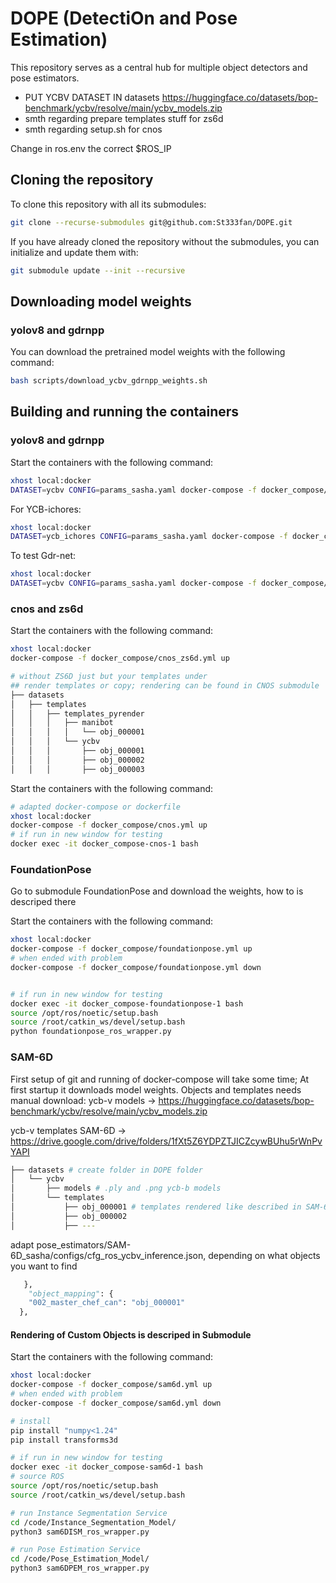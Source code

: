 # DOPE (DetectiOn and Pose Estimation)

This repository serves as a central hub for multiple object detectors and pose estimators.

- PUT YCBV DATASET IN datasets https://huggingface.co/datasets/bop-benchmark/ycbv/resolve/main/ycbv_models.zip
- smth regarding prepare templates stuff for zs6d
- smth regarding setup.sh for cnos

Change in ros.env the correct $ROS_IP

## Cloning the repository

To clone this repository with all its submodules:
```bash
git clone --recurse-submodules git@github.com:St333fan/DOPE.git
```

If you have already cloned the repository without the submodules, you can initialize and update them with:
```bash
git submodule update --init --recursive
```

## Downloading model weights
### yolov8 and gdrnpp
You can download the pretrained model weights with the following command:
```bash
bash scripts/download_ycbv_gdrnpp_weights.sh
```

## Building and running the containers
### yolov8 and gdrnpp
Start the containers with the following command:
```bash
xhost local:docker
DATASET=ycbv CONFIG=params_sasha.yaml docker-compose -f docker_compose/gdrnpp_yolov8.yml up
```
For YCB-ichores:
```bash
xhost local:docker
DATASET=ycb_ichores CONFIG=params_sasha.yaml docker-compose -f docker_compose/gdrnpp_yolov8.yml up
```

To test Gdr-net:
```bash
xhost local:docker
DATASET=ycbv CONFIG=params_sasha.yaml docker-compose -f docker_compose/gdrnpp_yolov8_test.yml up
```

### cnos and zs6d
Start the containers with the following command:
```bash
xhost local:docker
docker-compose -f docker_compose/cnos_zs6d.yml up
```

```bash
# without ZS6D just but your templates under
## render templates or copy; rendering can be found in CNOS submodule
├── datasets
│   ├── templates
│   │   ├── templates_pyrender
│   │   │   ├── manibot
│   │   │   │   └── obj_000001
│   │   │   └── ycbv
│   │   │       ├── obj_000001
│   │   │       ├── obj_000002
│   │   │       ├── obj_000003

```
Start the containers with the following command:
```bash
# adapted docker-compose or dockerfile
xhost local:docker
docker-compose -f docker_compose/cnos.yml up
# if run in new window for testing
docker exec -it docker_compose-cnos-1 bash
```

### FoundationPose
Go to submodule FoundationPose and download the weights, how to is descriped there

Start the containers with the following command:
```bash
xhost local:docker
docker-compose -f docker_compose/foundationpose.yml up
# when ended with problem
docker-compose -f docker_compose/foundationpose.yml down


# if run in new window for testing
docker exec -it docker_compose-foundationpose-1 bash
source /opt/ros/noetic/setup.bash
source /root/catkin_ws/devel/setup.bash
python foundationpose_ros_wrapper.py
```

### SAM-6D
First setup of git and running of docker-compose will take some time; At first startup it downloads model weights. Objects and templates needs manual download:
ycb-v models -> https://huggingface.co/datasets/bop-benchmark/ycbv/resolve/main/ycbv_models.zip

ycb-v templates SAM-6D -> https://drive.google.com/drive/folders/1fXt5Z6YDPZTJICZcywBUhu5rWnPvYAPI

```bash
├── datasets # create folder in DOPE folder
│   └── ycbv
│       ├── models # .ply and .png ycb-b models
│       └── templates
│           ├── obj_000001 # templates rendered like described in SAM-6D original git
│           ├── obj_000002
│           ├── ---
```
 adapt pose_estimators/SAM-6D_sasha/configs/cfg_ros_ycbv_inference.json, depending on what objects you want to find
```python
   },
    "object_mapping": {
    "002_master_chef_can": "obj_000001"
  },
```
#### Rendering of Custom Objects is descriped in Submodule

Start the containers with the following command:
```bash
xhost local:docker
docker-compose -f docker_compose/sam6d.yml up
# when ended with problem
docker-compose -f docker_compose/sam6d.yml down

# install
pip install "numpy<1.24"
pip install transforms3d

# if run in new window for testing
docker exec -it docker_compose-sam6d-1 bash
# source ROS
source /opt/ros/noetic/setup.bash
source /root/catkin_ws/devel/setup.bash

# run Instance Segmentation Service
cd /code/Instance_Segmentation_Model/
python3 sam6DISM_ros_wrapper.py

# run Pose Estimation Service
cd /code/Pose_Estimation_Model/
python3 sam6DPEM_ros_wrapper.py
```
